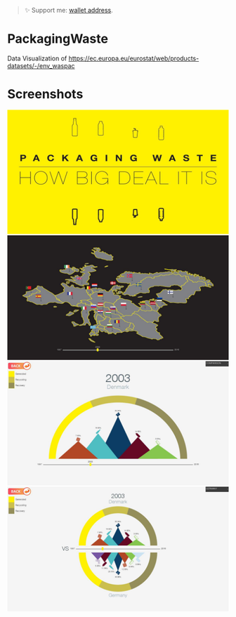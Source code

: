 > ✨ Support me: [wallet address](https://elatel.ir).

# PackagingWaste
 Data Visualization of https://ec.europa.eu/eurostat/web/products-datasets/-/env_waspac

# Screenshots
![Splashscreen](Screenshot-1.jpg)
![Map](Screenshot-2.jpg)
![Single Visualization](Screenshot-3.jpg)
![Dual Visualization](Screenshot-4.jpg)
